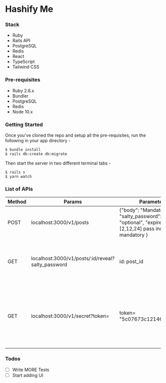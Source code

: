 # Hashify Me

### Stack

- Ruby
- Rails API
- PostgreSQL
- Redis
- React
- TypeScript
- Tailwind CSS

### Pre-requisites

- Ruby 2.6.x
- Bundler
- PostgreSQL
- Redis
- Node 10.x

### Getting Started

Once you've cloned the repo and setup all the pre-requisites, run the following in your app directory -


```
$ bundle install
$ rails db:create db:migrate
```

Then start the server in two different terminal tabs -

```
$ rails s
$ yarn watch
```

### List of APIs

| Method | Params |  Parameters | description
| ------ | ------ | ------ | ------ |
| POST | localhost:3000/v1/posts | {"body": "Mandatory", "salty_password": "optional", "expired_at": [2,12,24] pass index mandatory } | To Create a secret message
| GET | localhost:3000/v1/posts/:id/reveal?salty_password | id: post_id |  Need to pass the post id and secret salt to reveal the secret message
| GET | localhost:3000/v1/secret?token= | token= "5c07673c12146d7e2246" | Pass the url token to land on the above reveal page, this can be used to share the url

### Todos

- [ ] Write MORE Tests
- [ ] Start adding UI